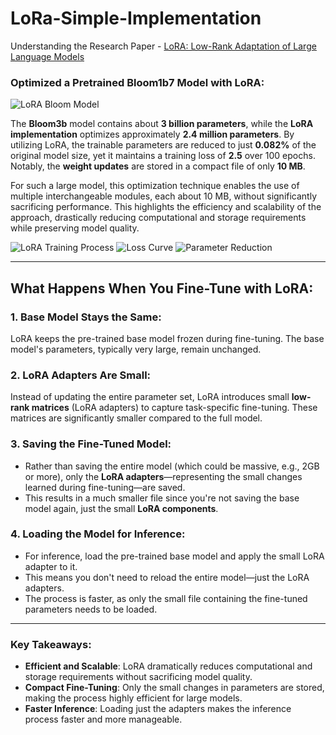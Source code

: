 # LoRa-Simple-Implementation

Understanding the Research Paper - [LoRA: Low-Rank Adaptation of Large Language Models](https://arxiv.org/pdf/2106.09685.pdf)

### Optimized a Pretrained **Bloom1b7** Model with LoRA:
![LoRA Bloom Model](https://github.com/user-attachments/assets/ea066bca-21b9-413b-a125-d6ad4f304de9)

The **Bloom3b** model contains about **3 billion parameters**, while the **LoRA implementation** optimizes approximately **2.4 million parameters**. By utilizing LoRA, the trainable parameters are reduced to just **0.082%** of the original model size, yet it maintains a training loss of **2.5** over 100 epochs. Notably, the **weight updates** are stored in a compact file of only **10 MB**. 

For such a large model, this optimization technique enables the use of multiple interchangeable modules, each about 10 MB, without significantly sacrificing performance. This highlights the efficiency and scalability of the approach, drastically reducing computational and storage requirements while preserving model quality.

![LoRA Training Process](https://github.com/user-attachments/assets/64f6c713-28a7-425c-b479-6f627f271959)
![Loss Curve](https://github.com/user-attachments/assets/5a1dcff4-d349-4854-9e6d-43397453a0b7)
![Parameter Reduction](https://github.com/user-attachments/assets/7a2df19b-8d1d-4915-90d7-649cc15d6a3a)

---

## What Happens When You Fine-Tune with LoRA:

### 1. **Base Model Stays the Same**:
LoRA keeps the pre-trained base model frozen during fine-tuning. The base model's parameters, typically very large, remain unchanged.

### 2. **LoRA Adapters Are Small**:
Instead of updating the entire parameter set, LoRA introduces small **low-rank matrices** (LoRA adapters) to capture task-specific fine-tuning. These matrices are significantly smaller compared to the full model.

### 3. **Saving the Fine-Tuned Model**:
- Rather than saving the entire model (which could be massive, e.g., 2GB or more), only the **LoRA adapters**—representing the small changes learned during fine-tuning—are saved.
- This results in a much smaller file since you're not saving the base model again, just the small **LoRA components**.

### 4. **Loading the Model for Inference**:
- For inference, load the pre-trained base model and apply the small LoRA adapter to it.
- This means you don't need to reload the entire model—just the LoRA adapters.
- The process is faster, as only the small file containing the fine-tuned parameters needs to be loaded.

---

### Key Takeaways:
- **Efficient and Scalable**: LoRA dramatically reduces computational and storage requirements without sacrificing model quality.
- **Compact Fine-Tuning**: Only the small changes in parameters are stored, making the process highly efficient for large models.
- **Faster Inference**: Loading just the adapters makes the inference process faster and more manageable.
